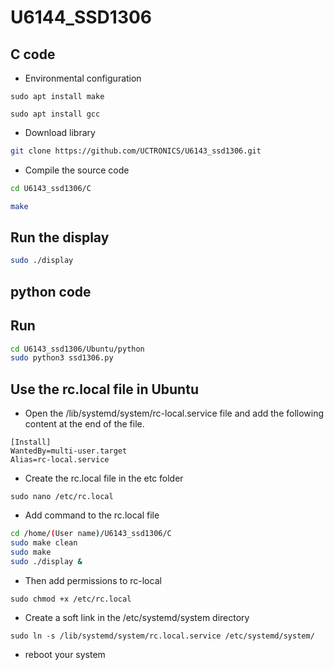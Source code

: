 # U6144_SSD1306

## C code
- Environmental configuration
```
sudo apt install make
```
```
sudo apt install gcc
```
- Download library 
```bash
git clone https://github.com/UCTRONICS/U6143_ssd1306.git
```
- Compile the source code 
```bash
cd U6143_ssd1306/C 
```
```bash
make 
```
## Run the display
```bash 
sudo ./display 
```

## python code


## Run
```bash
cd U6143_ssd1306/Ubuntu/python
sudo python3 ssd1306.py
```

## Use the rc.local file in Ubuntu

- Open the /lib/systemd/system/rc-local.service file and add the following content at the end of the file.
```
[Install]
WantedBy=multi-user.target
Alias=rc-local.service
```

- Create the rc.local file in the etc folder
```
sudo nano /etc/rc.local
```
- Add command to the rc.local file
```bash
cd /home/(User name)/U6143_ssd1306/C 
sudo make clean 
sudo make 
sudo ./display &
```
- Then add permissions to rc-local
```
sudo chmod +x /etc/rc.local
```
- Create a soft link in the /etc/systemd/system directory
```
sudo ln -s /lib/systemd/system/rc.local.service /etc/systemd/system/
```

- reboot your system

